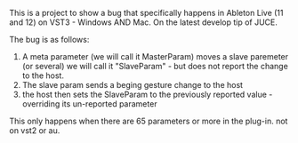 This is a project to show a bug that specifically happens in Ableton Live (11 and 12) on VST3 - Windows AND Mac. On the latest develop tip of JUCE.

The bug is as follows:
1) A meta parameter (we will call it MasterParam) moves a slave paremeter (or several) we will call it "SlaveParam" - but does not report the change to the host.
2) The slave param sends a beging gesture change to the host
3) the host then sets the SlaveParam to the previously reported value - overriding its un-reported parameter

This only happens when there are 65 parameters or more in the plug-in. not on vst2 or au.
